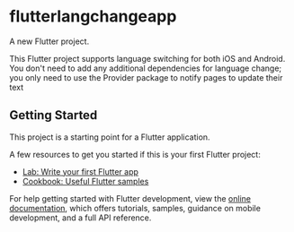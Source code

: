 # flutterlangchangeapp

A new Flutter project.

This Flutter project supports language switching for both iOS and Android. 
You don't need to add any additional dependencies for language change;
you only need to use the Provider package to notify pages to update their text

## Getting Started

This project is a starting point for a Flutter application.

A few resources to get you started if this is your first Flutter project:

- [Lab: Write your first Flutter app](https://docs.flutter.dev/get-started/codelab)
- [Cookbook: Useful Flutter samples](https://docs.flutter.dev/cookbook)

For help getting started with Flutter development, view the
[online documentation](https://docs.flutter.dev/), which offers tutorials,
samples, guidance on mobile development, and a full API reference.
